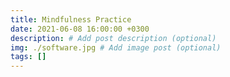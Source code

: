 ```yaml
---
title: Mindfulness Practice
date: 2021-06-08 16:00:00 +0300
description: # Add post description (optional)
img: ./software.jpg # Add image post (optional)
tags: []
---
```


